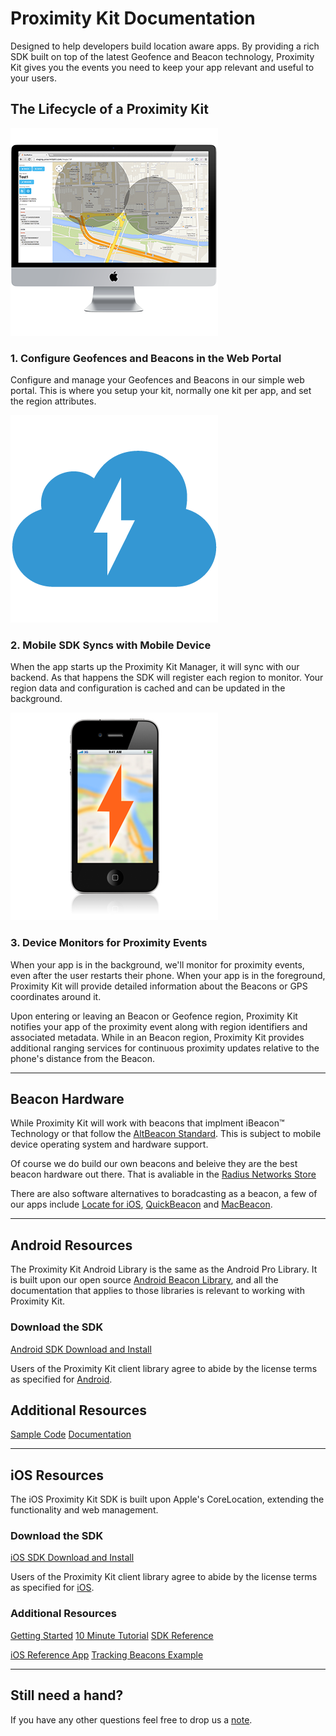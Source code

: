 # Proximity Kit Documentation

Designed to help developers build location aware apps. By providing a rich SDK built on top of the latest Geofence and Beacon technology, Proximity Kit gives you the events you need to keep your app relevant and useful to your users.


## The Lifecycle of a Proximity Kit

<div class="tiles clearfix">
  <div class="tile">
    <img class="tile-image" src="pk-configure.png">
    <h3>1. Configure Geofences and Beacons in the Web Portal</h3>
    <p>Configure and manage your Geofences and Beacons in our simple web portal. This is where you setup your kit, normally one kit per app, and set the region attributes.</p>
  </div>
  <div class="tile">
    <img class="tile-image" src="pk-cloud.png">
    <h3> 2. Mobile SDK Syncs with Mobile Device </h3>
    <p> When the app starts up the Proximity Kit Manager, it will sync with our backend. As that happens the SDK will register each region to monitor. Your region data and configuration is cached and can be updated in the background.</p>
  </div>
  <div class="tile">
    <img class="tile-image" src="pk-monitor.png">
    <h3> 3. Device Monitors for Proximity Events </h3>
    <p> When your app is in the background, we'll monitor for proximity events, even after the user restarts their phone. When your app is in the foreground, Proximity Kit will provide detailed information about the Beacons or GPS coordinates around it.</p>
  </div>
</div>

Upon entering or leaving an Beacon or Geofence region, Proximity Kit notifies your app of the proximity event along with region identifiers and associated metadata. While in an Beacon region, Proximity Kit provides additional ranging services for continuous proximity updates relative to the phone's distance from the Beacon.

---

## Beacon Hardware

While Proximity Kit will work with beacons that implment iBeacon™ Technology or that follow the [AltBeacon Standard](http://altbeacon.org/). This is subject to mobile device operating system and hardware support.

Of course we do build our own beacons and beleive they are the best beacon hardware out there. That is avaliable in the [Radius Networks Store](http://store.radiusnetworks.com/)

There are also software alternatives to boradcasting as a beacon, a few of our apps include [Locate for iOS](https://itunes.apple.com/us/app/locate-beacon/id738709014?mt=8), [QuickBeacon](http://store.radiusnetworks.com/collections/software/products/quickbeacon) and [MacBeacon](http://store.radiusnetworks.com/collections/all/products/macbeacon).


---

## Android Resources

The Proximity Kit Android Library is the same as the Android Pro Library. It is built upon our open source [Android Beacon Library](https://github.com/AltBeacon/android-beacon-library), and all the documentation that applies to those libraries is relevant to working with Proximity Kit.

### Download the SDK

<p><a class="btn" href="http://proximitykit.com/android-download">Android SDK Download and Install</a></p>

Users of the Proximity Kit client library agree to abide by the license terms as specified for <a href="android/license">Android</a>.

## Additional Resources

<p><a class="btn" href="/ibeacon/android/samples.html">Sample Code</a> <a class="btn" href="/ibeacon/android/pro/documentation.html">Documentation</a></p>

---

## iOS Resources

The iOS Proximity Kit SDK is built upon Apple's CoreLocation, extending the functionality and web management.

### Download the SDK

<p><a class="btn" href="http://proximitykit.com/download">iOS SDK Download and Install</a></p>

Users of the Proximity Kit client library agree to abide by the license terms as specified for [iOS](ios/license).

### Additional Resources

<a class="btn" href="gettingstarted">Getting Started</a> <a class="btn" href="ios/webbeacon">10 Minute Tutorial</a> <a class="btn" href="ios/docs">SDK Reference</a>

<a class="btn" href="https://github.com/RadiusNetworks/proximity-kit-ios-example">iOS Reference App</a> <a class="btn" href="ios/tracking-beacons.html">Tracking Beacons Example</a>

---

## Still need a hand?

If you have any other questions feel free to drop us a [note](mailto:support@radiusnetworks.com).

